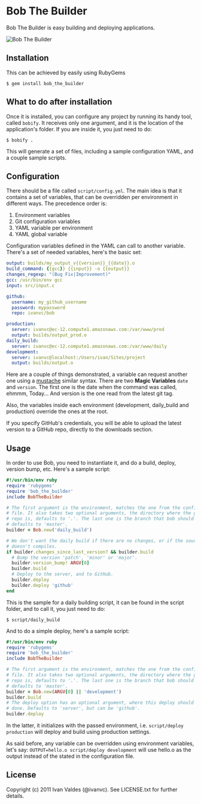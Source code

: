 # Bob The Builder

Bob The Builder is easy building and deploying applications.

![Bob The Builder](http://i.imgur.com/C7GBG.jpg "Bob The Builder")

## Installation

This can be achieved by easily using RubyGems

    $ gem install bob_the_builder

## What to do after installation

Once it is installed, you can configure any project by running its handy tool, called ```bobify```. It receives only one argument, and it is the location of the application's folder. If you are inside it, you just need to do:

    $ bobify .

This will generate a set of files, including a sample configuration YAML, and a couple sample scripts.

## Configuration

There should be a file called ```script/config.yml```. The main idea is that it contains a set of variables, that can be overridden per environment in different ways. The precedence order is:

1. Environment variables
2. Git configuration variables
3. YAML variable per environment
4. YAML global variable

Configuration variables defined in the YAML can call to another variable. There's a set of needed variables, here's the basic set:

```yaml
output: builds/my_output_v{{version}}_{{date}}.o
build_command: {{gcc}} {{input}} -o {{output}}
changes_regexp: "(Bug Fix|Improvement)"
gcc: /usr/bin/env gcc
input: src/input.c

github:
  username: my_github_username
  password: mypassword
  repo: ivanvc/bob

production:
  server: ivanvc@ec-12.compute1.amazonaws.com:/var/www/prod
  output: builds/output_prod.o
daily_build:
  server: ivanvc@ec-12.compute1.amazonaws.com:/var/www/daily
development:
  server: ivanvc@localhost:/Users/ivan/Sites/project
  output: builds/output.o
```

Here are a couple of things demonstrated, a variable can request another one using a [mustache](http://mustache.github.com/) similar syntax. There are two **Magic Variables** ```date``` and ```version```. The first one is the date when the command was called, ehmmm, Today... And version is the one read from the latest git tag.

Also, the variables inside each environment (development, daily_build and production) override the ones at the root.

If you specify GitHub's credentials, you will be able to upload the latest version to a GitHub repo, directly to the downloads section.

## Usage

In order to use Bob, you need to instantiate it, and do a build, deploy, version bump, etc. Here's a sample script:

```ruby
#!/usr/bin/env ruby
require 'rubygems'
require 'bob_the_builder'
include BobTheBuilder

# The first argument is the environment, matches the one from the config
# file. It also takes two optional arguments, the directory where the git
# repo is, defaults to '.'. The last one is the branch that bob should use
# defaults to 'master'.
builder = Bob.new('daily_build')

# We don't want the daily build if there are no changes, or if the source
# doesn't compiles.
if builder.changes_since_last_version? && builder.build
  # Bump the version 'patch', 'minor' or 'major'.
  builder.version_bump! ARGV[0]
  builder.build
  # Deploy to the server, and to GitHub.
  builder.deploy
  builder.deploy 'github'
end
```

This is the sample for a daily building script, it can be found in the script folder, and to call it, you just need to do:

    $ script/daily_build

And to do a simple deploy, here's a sample script:

```ruby
#!/usr/bin/env ruby
require 'rubygems'
require 'bob_the_builder'
include BobTheBuilder

# The first argument is the environment, matches the one from the config
# file. It also takes two optional arguments, the directory where the git
# repo is, defaults to '.'. The last one is the branch that bob should use
# defaults to 'master'.
builder = Bob.new(ARGV[0] || 'development')
builder.build
# The deploy option has an optional argument, where this deploy should be
# done. Defaults to 'server', but can be 'github'.
builder.deploy
```

In the latter, it initializes with the passed environment, i.e. ```script/deploy production``` will deploy and build using production settings.

As said before, any variable can be overridden using environment variables, let's say: ```OUTPUT=hello.o script/deploy development``` will use hello.o as the output instead of the stated in the configuration file.

## License

Copyright (c) 2011 Ivan Valdes (@ivanvc). See LICENSE.txt for further details.
